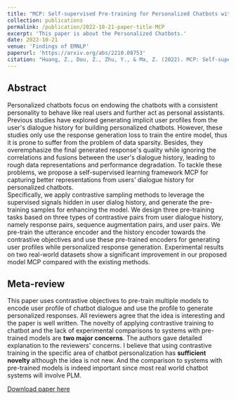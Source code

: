 ```yaml
---
title: "MCP: Self-supervised Pre-training for Personalized Chatbots with Multi-level Contrastive Sampling"
collection: publications
permalink: /publication/2022-10-21-paper-title-MCP
excerpt: 'This paper is about the Personalized Chatbots.'
date: 2022-10-21
venue: 'Findings of EMNLP'
paperurl: 'https://arxiv.org/abs/2210.08753'
citation: "Huang, Z., Dou, Z., Zhu, Y., & Ma, Z. (2022). MCP: Self-supervised Pre-training for Personalized Chatbots with Multi-level Contrastive Sampling. arXiv. https://doi.org/10.48550/arXiv.2210.08753. <i>Findings of EMNLP 2022</i>. 1(1)."
---
```


## Abstract

Personalized chatbots focus on endowing the chatbots with a consistent personality to behave like real users and further act as personal assistants.
Previous studies have explored generating implicit user profiles from the user's dialogue history for building personalized chatbots.
However, these studies only use the response generation loss to train the entire model, thus it is prone to suffer from the problem of data sparsity.
Besides, they overemphasize the final generated response's quality while ignoring the correlations and fusions between the user's dialogue history, leading to rough data representations and performance degradation.
To tackle these problems, we propose a self-supervised learning framework MCP for capturing better representations from users' dialogue history for personalized chatbots.  
Specifically, we apply contrastive sampling methods to leverage the supervised signals hidden in user dialog history, and generate the pre-training samples for enhancing the model.
We design three pre-training tasks based on three types of contrastive pairs from user dialogue history, namely response pairs, sequence augmentation pairs, and user pairs.
We pre-train the utterance encoder and the history encoder towards the contrastive objectives and use these pre-trained encoders for generating user profiles while personalized response generation.
Experimental results on two real-world datasets show a significant improvement in our proposed model MCP compared with the existing methods.

## Meta-review
This paper uses contrastive objectives to pre-train multiple models to encode user profile of chatbot dialogue and use the profile to generate personalized responses. 
All reviewers agree that the idea is interesting and the paper is well written. The novelty of applying contrastive training to chatbot and the lack of experimental comparisons to systems with pre-trained models are **two major concerns**. 
The authors gave detailed explanation to the reviewers' concerns. 
I believe that using contrastive training in the specific area of chatbot personalization has **sufficient novelty** although the idea is not new. 
And the comparison to systems with pre-trained models is indeed important since most real world chatbot systems will involve PLM.

[Download paper here](https://arxiv.org/pdf/2210.08753.pdf)